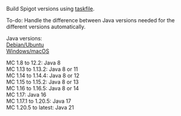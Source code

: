 Build Spigot versions using [taskfile](https://taskfile.dev/).

To-do: Handle the difference between Java versions needed for the different versions automatically.

Java versions:\
[Debian/Ubuntu](https://docs.azul.com/core/install/debian)\
[Windows/macOS](https://www.azul.com/downloads/#zulu)

MC 1.8 to 12.2: Java 8\
MC 1.13 to 1.13.2: Java 8 or 11\
MC 1.14 to 1.14.4: Java 8 or 12\
MC 1.15 to 1.15.2: Java 8 or 13\
MC 1.16 to 1.16.5: Java 8 or 14\
MC 1.17: Java 16\
MC 1.17.1 to 1.20.5: Java 17\
MC 1.20.5 to latest: Java 21
